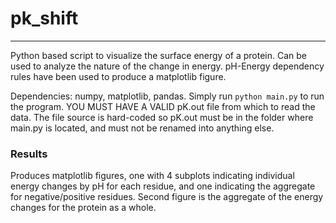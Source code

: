 # pk_shift
---
Python based script to visualize the surface energy of a protein. 
Can be used to analyze the nature of the change in energy. pH-Energy
dependency rules have been used to produce a matplotlib figure. 

Dependencies: numpy, matplotlib, pandas. 
Simply run `python main.py` to run the program. YOU MUST HAVE A VALID pK.out
file from which to read the data. The file source is hard-coded so pK.out must
be in the folder where main.py is located, and must not be renamed into
anything else. 

### Results

Produces matplotlib figures, one with 4 subplots indicating individual energy
changes by pH for each residue, and one indicating the aggregate for
negative/positive residues. Second figure is the aggregate of the energy
changes for the protein as a whole.
